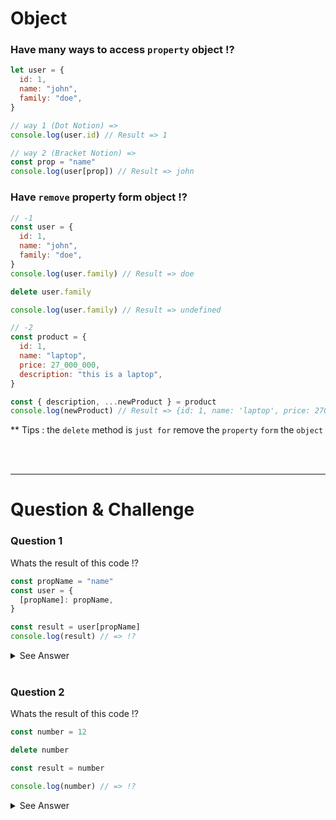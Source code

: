 # Object

### Have many ways to access `property` object !?

```js
let user = {
  id: 1,
  name: "john",
  family: "doe",
}

// way 1 (Dot Notion) =>
console.log(user.id) // Result => 1

// way 2 (Bracket Notion) =>
const prop = "name"
console.log(user[prop]) // Result => john
```

### Have `remove` property form object !?

```js
// -1
const user = {
  id: 1,
  name: "john",
  family: "doe",
}
console.log(user.family) // Result => doe

delete user.family

console.log(user.family) // Result => undefined

// -2
const product = {
  id: 1,
  name: "laptop",
  price: 27_000_000,
  description: "this is a laptop",
}

const { description, ...newProduct } = product
console.log(newProduct) // Result => {id: 1, name: 'laptop', price: 27000000}
```

\*\* Tips : the `delete` method is `just for` remove the `property` `form` the `object`

<br/>
<br/>
<hr/>

# Question & Challenge

### Question 1

Whats the result of this code !?

```js
const propName = "name"
const user = {
  [propName]: propName,
}

const result = user[propName]
console.log(result) // => !?
```

<details>
  <summary>See Answer</summary>
  <p>The Answer is => name</p> 
</details>

<br/>

### Question 2

Whats the result of this code !?

```js
const number = 12

delete number

const result = number

console.log(number) // => !?
```

<details>
  <summary>See Answer</summary>
  <p>The Answer is => 12</p> 
</details>
